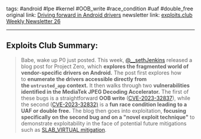 tags: #android #lpe #kernel #OOB_write #race_condition #uaf #double_free
original link: [Driving forward in Android drivers](https://googleprojectzero.blogspot.com/2024/06/driving-forward-in-android-drivers.html?ref=blog.exploits.club)
newsletter link: [exploits.club Weekly Newsletter 26](https://blog.exploits.club/exploits-club-weekly-newsletter-26/)

---
## Exploits Club Summary:
> Babe, wake up P0 just posted. This week, [@__sethJenkins](https://x.com/__sethJenkins?ref=blog.exploits.club) released a blog post for Project Zero, which **explores the fragmented world of vendor-specific drivers on Android.** The post first explores how to **enumerate the drivers accessible directly from the `untrusted_app` context.** It then walks through two **vulnerabilities identified in the MediaTek JPEG Decoding Accelerator.** The first of these bugs is a straightforward **OOB write** ([CVE-2023-32837](https://nvd.nist.gov/vuln/detail/CVE-2023-32837?ref=blog.exploits.club)), while the second ([CVE-2023-32832)](https://nvd.nist.gov/vuln/detail/CVE-2023-32832?ref=blog.exploits.club) is a **fun race condition leading to a UAF or double free.** The blog then goes into exploitation, **focusing specifically on the second bug and on a "novel exploit technique"** to demonstrate exploitability in the face of potential future mitigations such as [SLAB_VIRTUAL mitigation](https://www.google.com/url?q=https://lore.kernel.org/all/20230915105933.495735-15-matteorizzo@google.com/&sa=D&source=docs&ust=1712947244908914&usg=AOvVaw0WRxCpYz3NaM3wsC8DKyOp). 